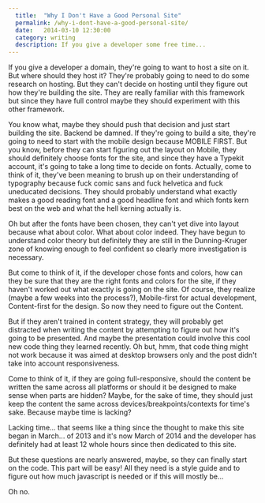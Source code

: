 ```yaml
---
  title:  "Why I Don't Have a Good Personal Site"
  permalink: /why-i-dont-have-a-good-personal-site/
  date:   2014-03-10 12:30:00
  category: writing
  description: If you give a developer some free time...
---
```


If you give a developer a domain, they're going to want to host a site on it. But where should they host it? They're probably going to need to do some research on hosting. But they can't decide on hosting until they figure out how they're building the site. They are really familiar with this framework but since they have full control maybe they should experiment with this other framework.

You know what, maybe they should push that decision and just start building the site. Backend be damned. If they're going to build a site, they're going to need to start with the mobile design because MOBILE FIRST. But you know, before they can start figuring out the layout on Mobile, they should definitely choose fonts for the site, and since they have a Typekit account, it's going to take a long time to decide on fonts. Actually, come to think of it, they've been meaning to brush up on their understanding of typography because fuck comic sans and fuck helvetica and fuck uneducated decisions. They should probably understand what exactly makes a good reading font and a good headline font and which fonts kern best on the web and what the hell kerning actually is.

Oh but after the fonts have been chosen, they can't yet dive into layout because what about color. What about color indeed. They have begun to understand color theory but definitely they are still in the Dunning-Kruger zone of knowing enough to feel confident so clearly more investigation is necessary.

But come to think of it, if the developer chose fonts and colors, how can they be sure that they are the right fonts and colors for the site, if they haven't worked out what exactly is going on the site. Of course, they realize (maybe a few weeks into the process?), Mobile-first for actual development, Content-first for the design. So now they need to figure out the Content.

But if they aren't trained in content strategy, they will probably get distracted when writing the content by attempting to figure out how it's going to be presented. And maybe the presentation could involve this cool new code thing they learned recently. Oh but, hmm, that code thing might not work because it was aimed at desktop browsers only and the post didn't take into account responsiveness.

Come to think of it, if they are going full-responsive, should the content be written the same across all platforms or should it be designed to make sense when parts are hidden? Maybe, for the sake of time, they should just keep the content the same across devices/breakpoints/contexts for time's sake. Because maybe time is lacking?

Lacking time... that seems like a thing since the thought to make this site began in March... of 2013 and it's now March of 2014 and the developer has definitely had at least 12 whole hours since then dedicated to this site.

But these questions are nearly answered, maybe, so they can finally start on the code. This part will be easy! All they need is a style guide and to figure out how much javascript is needed or if this will mostly be...

Oh no.
